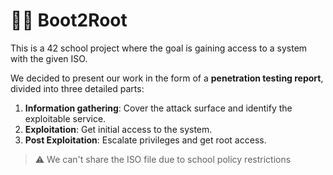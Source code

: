 # 👨‍💻 Boot2Root
This is a 42 school project where the goal is gaining access to a system with the given ISO. 

We decided to present our work in the form of a **penetration testing report**, divided into three detailed parts:

1. **Information gathering**: Cover the attack surface and identify the exploitable service.
2. **Exploitation**: Get initial access to the system.
3. **Post Exploitation**: Escalate privileges and get root access.

> ⚠️ We can't share the ISO file due to school policy restrictions
